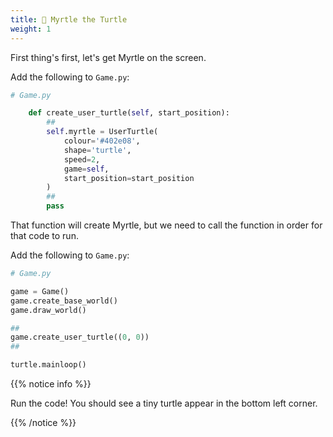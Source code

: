 ```yaml
---
title: 🐢 Myrtle the Turtle
weight: 1
---
```


First thing's first, let's get Myrtle on the screen.

Add the following to `Game.py`:

```python
# Game.py

    def create_user_turtle(self, start_position):
        ##
        self.myrtle = UserTurtle(
            colour='#402e08',
            shape='turtle',
            speed=2,
            game=self,
            start_position=start_position
        )
        ##
        pass
```

That function will create Myrtle, but we need to call the function in order for that code to run.

Add the following to `Game.py`:

```python
# Game.py

game = Game()
game.create_base_world()
game.draw_world()

##
game.create_user_turtle((0, 0))
##

turtle.mainloop()
```

{{% notice info %}}

Run the code! You should see a tiny turtle appear in the bottom left corner.

{{% /notice %}}

